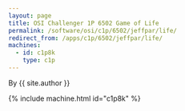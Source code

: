 ```yaml
---
layout: page
title: OSI Challenger 1P 6502 Game of Life
permalink: /software/osi/c1p/6502/jeffpar/life/
redirect_from: /apps/c1p/6502/jeffpar/life/
machines:
  - id: c1p8k
    type: c1p
---
```


By {{ site.author }}

{% include machine.html id="c1p8k" %}
